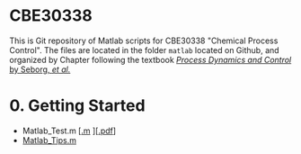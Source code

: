 CBE30338
========
This is Git repository of Matlab scripts for CBE30338 "Chemical Process Control". The files are located in the folder `matlab` located on   Github, and organized  by Chapter following the textbook [_Process Dynamics and Control_ by Seborg, _et al._](http://www.wiley.com/WileyCDA/WileyTitle/productCd-EHEP001620.html)

# 0. Getting Started #
* Matlab_Test.m [[.m](https://github.com/jckantor/CBE30338/blob/master/matlab/Ch01_Matlab_Test.m) ][[.pdf](http://jckantor.github.io/jckantor/CBE30338/matlab/Ch01_Matlab_Test.pdf)]
* [Matlab_Tips.m](https://github.com/jckantor/CBE30338/blob/master/matlab/Ch01_Matlab_Tips.m)